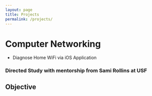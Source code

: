 ```yaml
---
layout: page
title: Projects
permalink: /projects/
---
```


# Computer Networking
* Diagnose Home WiFi via iOS Application
### Directed Study with mentorship from Sami Rollins at USF

## Objective

 
